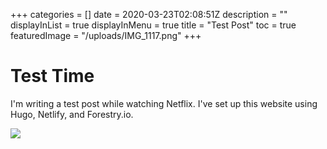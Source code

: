 +++
categories = []
date = 2020-03-23T02:08:51Z
description = ""
displayInList = true
displayInMenu = true
title = "Test Post"
toc = true
featuredImage = "/uploads/IMG_1117.png"
+++

# Test Time

I'm writing a test post while watching Netflix. I've set up this website using Hugo, Netlify, and Forestry.io.

![](/uploads/DA52B290-6929-4761-90D9-41726CC57C49.png)